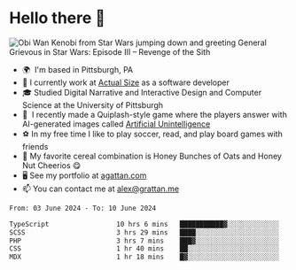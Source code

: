 <!--
**GameDog9988/GameDog9988** is a ✨ _special_ ✨ repository because its `README.md` (this file) appears on your GitHub profile.

Here are some ideas to get you started:

- 🔭 I’m currently working on ...
- 🌱 I’m currently learning ...
- 👯 I’m looking to collaborate on ...
- 🤔 I’m looking for help with ...
- 💬 Ask me about ...
- 📫 How to reach me: ...
- 😄 Pronouns: ...
- ⚡ Fun fact: ...
-->



Hello there 👋
==================================

![Obi Wan Kenobi from Star Wars jumping down and greeting General Grievous in Star Wars: Episode III – Revenge of the Sith](https://github.com/agrattan0820/agrattan0820/assets/51346343/689e56eb-29be-46a5-a079-28ea727b5f7e)


- 🌍  I'm based in Pittsburgh, PA
- 🔭  I currently work at [Actual Size](https://actualsize.com/) as a software developer
- 🎓  Studied Digital Narrative and Interactive Design and Computer Science at the University of Pittsburgh
- 👾  I recently made a Quiplash-style game where the players answer with AI-generated images called [Artificial Unintelligence](https://github.com/agrattan0820/artificial-unintelligence)
- ⚽  In my free time I like to play soccer, read, and play board games with friends
- 🥣  My favorite cereal combination is Honey Bunches of Oats and Honey Nut Cheerios 😋
- 🖥️  See my portfolio at [agattan.com](http://agrattan.com/)
- 📫  You can contact me at [alex@grattan.me](mailto:alex@grattan.me)

<!--START_SECTION:waka-->

```txt
From: 03 June 2024 - To: 10 June 2024

TypeScript                 10 hrs 6 mins   ███████████▓░░░░░░░░░░░░░   47.18 %
SCSS                       3 hrs 29 mins   ████░░░░░░░░░░░░░░░░░░░░░   16.27 %
PHP                        3 hrs 7 mins    ███▓░░░░░░░░░░░░░░░░░░░░░   14.62 %
CSS                        1 hr 40 mins    ██░░░░░░░░░░░░░░░░░░░░░░░   07.84 %
MDX                        1 hr 18 mins    █▓░░░░░░░░░░░░░░░░░░░░░░░   06.11 %
```

<!--END_SECTION:waka-->
